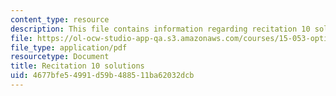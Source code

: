 ```yaml
---
content_type: resource
description: This file contains information regarding recitation 10 solutions.
file: https://ol-ocw-studio-app-qa.s3.amazonaws.com/courses/15-053-optimization-methods-in-management-science-spring-2013/4677bfe54991d59b488511ba62032dcb_MIT15_053S13_rec10sol.pdf
file_type: application/pdf
resourcetype: Document
title: Recitation 10 solutions
uid: 4677bfe5-4991-d59b-4885-11ba62032dcb
---
```

